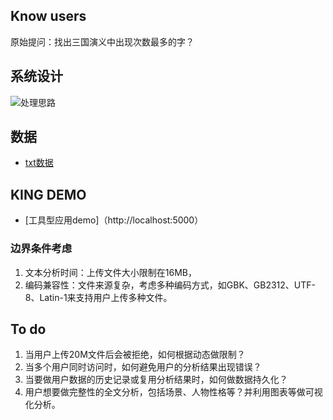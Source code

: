 ## Know users
原始提问：找出三国演义中出现次数最多的字？

## 系统设计
![处理思路](design1_1.png)

## 数据
- [txt数据](https://txt520.com/mingzhu/43857.html)

## KING DEMO
- [工具型应用demo]（http://localhost:5000）

### 边界条件考虑
1. 文本分析时间：上传文件大小限制在16MB，
2. 编码兼容性：文件来源复杂，考虑多种编码方式，如GBK、GB2312、UTF-8、Latin-1来支持用户上传多种文件。


## To do
1. 当用户上传20M文件后会被拒绝，如何根据动态做限制？
2. 当多个用户同时访问时，如何避免用户的分析结果出现错误？
3. 当要做用户数据的历史记录或复用分析结果时，如何做数据持久化？
4. 用户想要做完整性的全文分析，包括场景、人物性格等？并利用图表等做可视化分析。

